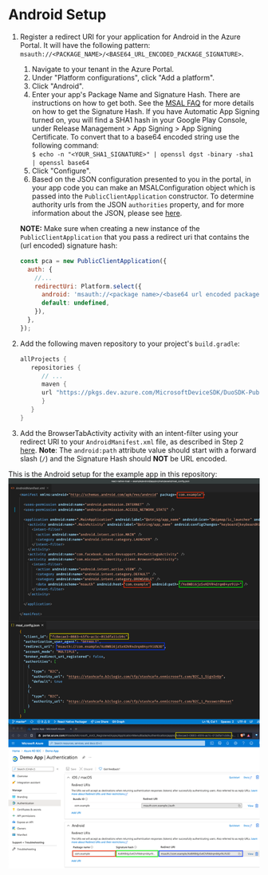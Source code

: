 # Android Setup

1. Register a redirect URI for your application for Android in the Azure Portal. It will have the following pattern: `msauth://<PACKAGE_NAME>/<BASE64_URL_ENCODED_PACKAGE_SIGNATURE>`.

   1. Navigate to your tenant in the Azure Portal.
   1. Under "Platform configurations", click "Add a platform".
   1. Click "Android".
   1. Enter your app's Package Name and Signature Hash. There are instructions on how to get both. See the [MSAL FAQ](https://github.com/AzureAD/microsoft-authentication-library-for-android/wiki/MSAL-FAQ#redirect-uri-issues) for more details on how to get the Signature Hash. If you have Automatic App Signing turned on, you will find a SHA1 hash in your Google Play Console, under Release Management > App Signing > App Signing Certificate. To convert that to a base64 encoded string use the following command:  
      `$ echo -n "<YOUR_SHA1_SIGNATURE>" | openssl dgst -binary -sha1 | openssl base64`
   1. Click "Configure".
   1. Based on the JSON configuration presented to you in the portal, in your app code you can make an MSALConfiguration object which is passed into the `PublicClientApplication` constructor. To determine authority urls from the JSON `authorities` property, and for more information about the JSON, please see [here](https://docs.microsoft.com/en-us/azure/active-directory/develop/msal-configuration#map-aad-authority--audience-to-microsoft-identity-platform-endpoints).

   **NOTE:** Make sure when creating a new instance of the `PublicClientApplication` that you pass a redirect uri that contains the (url encoded) signature hash:

   ```js
   const pca = new PublicClientApplication({
     auth: {
       //...
       redirectUri: Platform.select({
         android: 'msauth://<package name>/<base64 url encoded package signature hash>', // ex: "msauth://com.package/Xo8WBi6jzSxKDVR4drqm84yr9iU%3D"
         default: undefined,
       }),
     },
   });
   ```

1. Add the following maven repository to your project's `build.gradle`:
   ```gradle
   allProjects {
      repositories {
         // ...
         maven {
         url "https://pkgs.dev.azure.com/MicrosoftDeviceSDK/DuoSDK-Public/_packaging/Duo-SDK-Feed/maven/v1"
         }
      }
   }
   ```
1. Add the BrowserTabActivity activity with an intent-filter using your redirect URI to your `AndroidManifest.xml` file, as described in Step 2 [here](https://github.com/AzureAD/microsoft-authentication-library-for-android#step-3-configure-the-androidmanifestxml).
   **Note**: The `android:path` attribute value should start with a forward slash (`/`) and the Signature Hash should **NOT** be URL encoded.

This is the Android setup for the example app in this repository:
![Android setup in code and portal](/_assets/rnmsal_android_setup.png)

